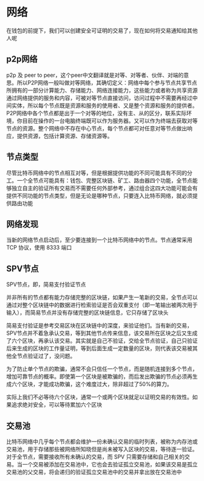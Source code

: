 # 网络
在钱包的前提下，我们可以创建安全可证明的交易了，现在如何将交易通知给其他人呢

## p2p网络
p2p 及 peer to peer，这个peer中文翻译就是对等、对等者、伙伴、对端的意思。所以P2P网络一般叫做对等网络，其确切定义：网络中每个参与节点共享节点所拥有的一部分计算能力、存储能力、网络连接能力，这些能力或者称为共享资源通过网络提供的服务和内容，可被对等节点直接访问，访问过程中不需要再经过中间实体，所以每个节点既是资源和服务的使用者、又是整个资源和服务的提供者。P2P网络中各个节点都是出于一个对等的地位，没有主、从的区分，联系实际环境，你目前在操作的一台电脑终端既可以作为服务器。又可以作为终端去获取对等节点的资源。整个网络中不存在中心节点，每个节点都可对任意对等节点做出响应，提供资源，包括计算资源、存储资源等。

## 节点类型
尽管比特币网络中的节点相互对等，但是根据提供功能的不同可能具有不同的分工。一个全节点可能具有：钱包、完整区块链、矿工、路由器四个功能，全节点能够独立自主的验证所有交易而不需要任何外部参考，通过组合这四大功能可能会有提供不同功能的节点类型，但是无论是哪种节点，只要连入比特币网络，就必须提供路由功能

## 网络发现
当新的网络节点启动后，至少要连接到一个比特币网络中的节点。节点通常采用 TCP 协议，使用 8333 端口

## SPV节点

SPV节点，即，简易支付验证节点

并非所有的节点都有能力存储完整的区块链，如果产生一笔新的交易，全节点可以通过对整个区块链中的数据进行检索验证是否会双重支付（即一笔输出被两次用于输入），而简易节点并没有存储完整的区块链信息，它只存储了区块头

简易支付验证是参考交易区块在区块链中的深度，来验证他们。当有新的交易，SPV节点并不着急承认交易，等到其他节点传来信息，该交易所在区块之后又生成了六个区块，再承认该交易。其实就是自己不验证，交给全节点验证，自己只验证后来生成的区块的工作量证明，等到后面生成一定数量的区块，则代表该交易被其他全节点验证过了，没问题。

为了防止单个节点的欺骗，通常不会只信任一个节点，而是随机连接到多个节点，增加可靠节点的概率。即使第一个区块是被欺骗的，而后发出欺骗的节点必须再生成六个区块，才能成功欺骗，这个难度过大，除非超过了50%的算力。

实际上我们不必等待六个区块，通常一个或两个区块就足以证明交易的有效性。如果追求绝对安全，可以等待累加六个区块

## 交易池
比特币网络中几乎每个节点都会维护一份未确认交易的临时列表，被称为内存池或交易池，用于存储那些被网络所知晓但是尚未被写入区块的交易，等待逐一验证。对于全节点，需要接收所有未确认的交易，而 SPV 只需要存储和自己相关的交易。当一个交易被添加在交易池中，它也会去验证孤立交易池，如果该交易是孤立交易池的父交易，将会递归的验证孤立交易池中的交易并拿出放在交易池中